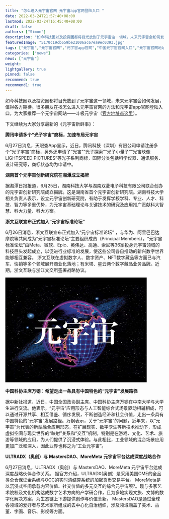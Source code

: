 ```yaml
---
title: "怎么进入元宇宙官网 元宇宙app官网登陆入口 "
date: 2022-03-24T21:57:40+08:00
lastmod: 2022-03-24T16:45:40+08:00
draft: false
authors: ["Simon"]
description: "如今科技圈以及投资圈都将目光放到了元宇宙这一领域，未来元宇宙会如何发展，值得各方期待。很多朋友在找怎么进入元宇宙官网的方法和元宇宙app官网登陆入口。"
featuredImage: "5170c19cb659be21006ac67ea9ec0393.jpg"
tags: ["元宇宙","元宇宙官网","元宇宙app官网","中国元宇宙官网入口","元宇宙官网地址"]
categories: ["news"]
news: ["元宇宙"]
weight: 
lightgallery: true
pinned: false
recommend: true
recommend1: true
---
```

如今科技圈以及投资圈都将目光放到了元宇宙这一领域，未来元宇宙会如何发展，值得各方期待。很多朋友在找怎么进入元宇宙官网的方法和元宇宙app官网登陆入口，为大家推荐一个元宇宙网站——斗极元宇宙（[官方地址点这里](https://demo.metabd.io/)）。

下文继续为大家分享最新的《元宇宙新鲜事》：

**腾讯申请多个“光子宇宙”商标，加速布局元宇宙**

6月27日消息，天眼查App显示，近日，腾讯科技（深圳）有限公司申请注册多个“光子宇宙”商标，另外还申请了“光宙”“光子探索”“光子小量子”“光宙映像 LIGHTSPEED PICTURES”等光子系列商标，国际分类包括科学仪器、通讯服务、设计研究等，商标状态均为申请中。

**湖南首个元宇宙创新研究院在湘潭成立揭牌**

据湘潭日报报道，6月25日，湖南科技大学与湖南双菱电子科技有限公司联合创办的元宇宙创新研究院成立揭牌。这是湖南省首个元宇宙创新研究院。湖南科技大学相关负责人表示，设立元宇宙创新研究院，有助于发挥学校学科、专业、人才、科技、智力等多重优势，为元宇宙基础理论与关键技术的研究及应用推广贡献科大智慧、科大力量、科大方案。

**浙文互联宣布正式加入“元宇宙标准论坛”**

6月26日消息，浙文互联宣布正式加入“元宇宙标准论坛” ，与华为、阿里巴巴达摩院等共同成为“元宇宙标准论坛”主要组织成员（Principal Members）。“元宇宙标准论坛”由Meta、微软、Epic、英伟达、高通、索尼等36家投身元宇宙领域的科技巨头发起成立，以促进行业标准的发展，使这些公司各自推动的新兴数字世界能够相互兼容。 浙文互联在虚拟数字人、数字资产、NFT数字藏品等方面已与汽车、快销等多个领域展开商业化落地；有米塔、星云两个数字藏品业务品牌。近期，浙文互联与浙江文交所签署战略协议。

![配图一](5170c19cb659be21006ac67ea9ec0393.jpg)

**中国科协主席万钢：希望走出一条具有中国特色的“元宇宙”发展路径**

据中新社报道，近日，中国全国政协副主席、中国科协主席万钢在中南大学与大学生进行交流。他表示，“元宇宙”应用形态与人工智能综合式场景驱动相辅相成，可以通过开源共享、相互借鉴、循序发展，不断创造经济和社会价值，走出一条具有中国特色的“元宇宙”发展路径。万钢表示，关于“元宇宙”的问题，近年来，以“元宇宙”为代表的新型融合应用形态，在扩展现实、数字孪生等新技术推动下，形成虚拟空间与现实世界的“映射”关系和“交互”机制，特别是在游戏、文化、艺术、旅游等领域的应用，为人们提供了沉浸式体验。与此相比，工业领域的混合场景应用更加广泛和深入，因此业界也称之为“工业元宇宙”。

**ULTRADX（奥创）与 MastersDAO、MoreMeta 元宇宙平台达成深度战略合作**

6月27日消息，ULTRADX（奥创）与 MastersDAO、MoreMeta 元宇宙平台达成深度战略伙伴合作关系。 据官方介绍，ULTRADX(奥创）是采用美国CME的全品类全仓保证金系统与OCC的实时清结算系统的加密货币交易平台。 MoreMeta是以沉浸式空间承载内容价值、社交价值的多元交互的综合元宇宙项?。现与多家艺术院校及文化机构达成数字艺术方向的产学研合作，且为多地实现文旅、文博的数字化解决方案，为生态链上下游提供创作与价值革新。 MastersDAO是通过全球各领域的爱好者与艺术家所组成的去中心化自治组织，涉及领域涵盖了美术、古董、字画、音乐、影视等方面。